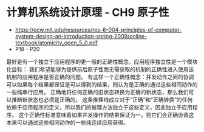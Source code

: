 # 计算机系统设计原理 - CH9 原子性
- https://ocw.mit.edu/resources/res-6-004-principles-of-computer-system-design-an-introduction-spring-2009/online-textbook/atomicity_open_5_0.pdf
- P18 - P20

最好是有一个独立于应用程序的更一般的正确性概念。应用程序独立性是一个模块化目标：
我们希望能够为提供前后原子性而无需获取的机制的正确性进入使用该机制的应用程序是否正确的问题。
有这样一个正确性概念：并发动作之间的协调可以如果每个结果都保证是可以得到的结果，则认为是正确的通过这些相同动作的一些纯串行应用。
正确地将任何正确的旧状态转换为正确的新状态，那么我们可以推断新状态也必须是正确的。
这条推理线成立对于“正确”和“正确转换”的任何依赖于应用程序的定义，所以我们的推理方法独立于这些定义，因此独立于应用程序。
这个正确性标准意味着如果并发操作的结果保证为一，则它们会正确协调这本来可以通过这些相同动作的一些纯连续应用获得。
